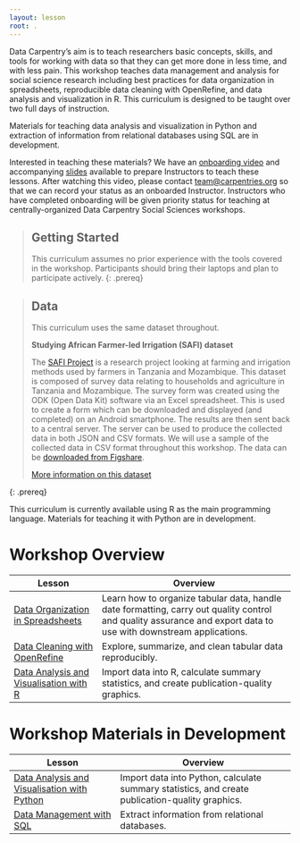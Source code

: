 ```yaml
---
layout: lesson
root: .
---
```


Data Carpentry’s aim is to teach researchers basic concepts, skills, and tools
for working with data so that they can get more done in less time, and with less
pain. This workshop teaches data management and analysis for social science
research including best practices for data organization in spreadsheets,
reproducible data cleaning with OpenRefine, and data analysis and visualization
in R. This curriculum is designed to be taught over two full days of instruction.

Materials for teaching data analysis and visualization in Python
and extraction of information from relational databases using SQL are in development. 

Interested in teaching these materials? 
We have an [onboarding video](https://www.youtube.com/watch?v=u4nDomxRVoI&t=2s) and accompanying 
[slides](https://docs.google.com/presentation/d/1rR7pLSftBYBnLBmaMWeytfDtcRfwVUWxPYGx30ZJNkc/edit#slide=id.p) 
available to prepare Instructors to teach these lessons. After watching this video, 
please contact [team@carpentries.org](mailto:team@carpentries.org) so that we can record your 
status as an onboarded Instructor. Instructors who 
have completed onboarding will be given priority status for teaching at centrally-organized 
Data Carpentry Social Sciences workshops.

> ## Getting Started
>
> This curriculum assumes no prior experience with the tools covered in the
> workshop. Participants should bring their laptops and plan to participate
> actively.
{: .prereq}

> ## Data
> 
> This curriculum uses the same dataset throughout. 
> 
> **Studying African Farmer-led Irrigation (SAFI) dataset**
> 
> The [SAFI Project](http://www.safi-research.org/) is a research project
> looking at farming and irrigation methods used by farmers in Tanzania and
> Mozambique. This dataset is composed of survey data relating to households and
> agriculture in Tanzania and Mozambique. The survey form was created using the
> ODK (Open Data Kit) software via an Excel spreadsheet. This is used to create
> a form which can be downloaded and displayed (and completed) on an Android
> smartphone. The results are then sent back to a central server. The server can
> be used to produce the collected data in both JSON and CSV formats. We will
> use a sample of the collected data in CSV format throughout this workshop. The
> data can be [downloaded from
> Figshare](https://figshare.com/articles/SAFI_Survey_Results/6262019).
>
> [More information on this dataset](data)
> 
{: .prereq} 

This curriculum is currently available using R as the main programming language. Materials for teaching it with Python are in development.

# Workshop Overview 

| Lesson    | Overview |
| ------- | ---------- |
| [Data Organization in Spreadsheets](https://datacarpentry.github.io/spreadsheets-socialsci/) | Learn how to organize tabular data, handle date formatting, carry out quality control and quality assurance and export data to use with downstream applications. |
| [Data Cleaning with OpenRefine](https://datacarpentry.github.io/openrefine-socialsci/) | Explore, summarize, and clean tabular data reproducibly. |
| [Data Analysis and Visualisation with R](https://datacarpentry.github.io/r-socialsci) | Import data into R, calculate summary statistics, and create publication-quality graphics.|


# Workshop Materials in Development

| Lesson    | Overview |
| ------- | ---------- |
| [Data Analysis and Visualisation with Python](https://datacarpentry.github.io/python-socialsci/) | Import data into Python, calculate summary statistics, and create publication-quality graphics.|
| [Data Management with SQL](https://datacarpentry.github.io/sql-socialsci/) | Extract information from relational databases. |
